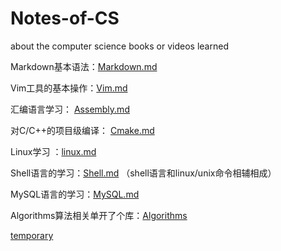 # Notes-of-CS
about the computer science books or videos  learned

Markdown基本语法：[Markdown.md](./notes_md/markdown.md)

Vim工具的基本操作：[Vim.md](./notes_md/vim.md)

汇编语言学习： [Assembly.md](./notes_md/assembly.md)

对C/C++的项目级编译： [Cmake.md](./notes_md/cmake.md)

Linux学习 ：[linux.md](./notes_md/gnulinux.md)

Shell语言的学习：[Shell.md](./notes_md/shell.md) （shell语言和linux/unix命令相辅相成）

MySQL语言的学习：[MySQL.md](./notes_md/MySQL.md)

Algorithms算法相关单开了个库：[Algorithms](https://github.com/Chenpeel/Algoritms_Notes)

[temporary](./notes_md/red.md)

